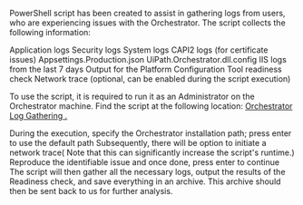 PowerShell script has been created to assist in gathering logs from users, who are experiencing issues with the Orchestrator. The script collects the following information:

Application logs
Security logs
System logs
CAPI2 logs (for certificate issues)
Appsettings.Production.json
UiPath.Orchestrator.dll.config
IIS logs from the last 7 days
Output for the Platform Configuration Tool readiness check
Network trace (optional, can be enabled during the script execution)
 
To use the script, it is required to run it as an Administrator on the Orchestrator machine. Find the script at the following location: [Orchestrator Log Gathering .](https://codeload.github.com/ErickUipath/OrchestratorScriptLogsCollector/zip/refs/heads/main)

During the execution, specify the Orchestrator installation path; press enter to use the default path
Subsequently, there will be option to initiate a network trace( Note that this can significantly increase the script's runtime.)
Reproduce the identifiable issue and once done, press enter to continue
The script will then gather all the necessary logs, output the results of the Readiness check, and save everything in an archive. This archive should then be sent back to us for further analysis.
